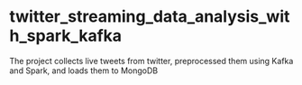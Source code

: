 # twitter_streaming_data_analysis_with_spark_kafka
The project collects live tweets from twitter, preprocessed them using Kafka and Spark, and loads them to MongoDB
